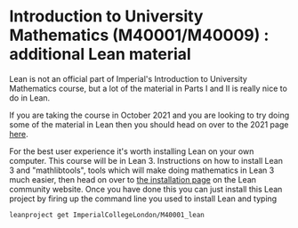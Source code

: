 # Introduction to University Mathematics (M40001/M40009) : additional Lean material

Lean is not an official part of Imperial's Introduction to University Mathematics course, but a lot of the material in Parts I and II is really nice to do in Lean.

If you are taking the course in October 2021 and you are looking to try doing some of the material in Lean then you should head on over to the 2021 page [here](src/2021/README.md).

For the best user experience it's worth installing Lean on your own computer. This course will be in Lean 3. Instructions on how to install Lean 3 and "mathlibtools", tools which will make doing mathematics in Lean 3 much easier, then head on over to [the installation page](https://leanprover-community.github.io/get_started.html) on the Lean community website. Once you have done this you can just install this Lean project by firing up the command line you used to install Lean and typing


```
leanproject get ImperialCollegeLondon/M40001_lean
```



